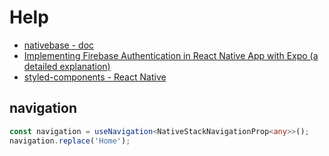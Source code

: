 # Help

- [nativebase - doc](https://docs.nativebase.io/)
- [Implementing Firebase Authentication in React Native App with Expo (a detailed explanation)](https://medium.com/@adityasinghrathore360/implementing-firebase-authentication-in-react-native-app-with-expo-a-detailed-explanation-cea4d1113501)
- [styled-components - React Native](https://styled-components.com/docs/basics#react-native)

## navigation

```ts
const navigation = useNavigation<NativeStackNavigationProp<any>>();
navigation.replace('Home');
```